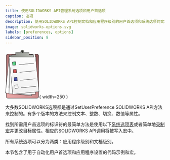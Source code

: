 ```yaml
---
title: 使用SOLIDWORKS API管理系统选项和用户首选项
caption: 选项
description: 使用SOLIDWORKS API控制文档和应用程序级别的用户首选项和系统选项的文章和示例
image: solidworks-options.svg
labels: [preferences, options]
sidebar_position: 8
---
```

![SOLIDWORKS选项API自动化](solidworks-options.svg){ width=250 }

大多数SOLIDWORKS选项都是通过SetUserPreference SOLIDWORKS API方法来控制的。有多个版本的方法来控制文本、整数、切换、数值等属性。

找到所需用户首选项的标识符的最简单方法是使用以下[系统选项表](https://help.solidworks.com/2018/english/api/sldworksapiprogguide/overview/system_options_and_document_properties.htm)或者简单地[录制宏](/docs/codestack/solidworks-api/getting-started/macros/recording)并更改目标属性。相应的SOLIDWORKS API调用将被写入宏中。

所有系统选项可以分为两类：应用程序级别和文档级别。

本节包含了用于自动化用户首选项和应用程序设置的代码示例和宏。